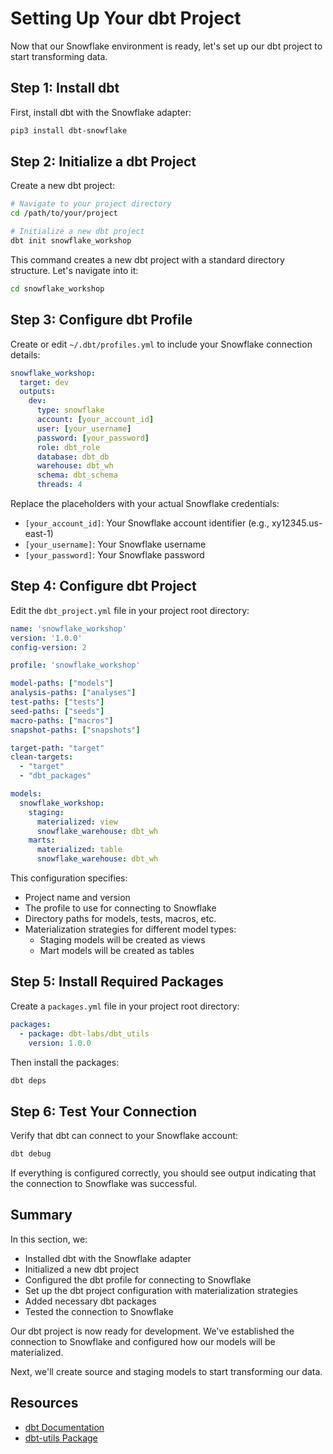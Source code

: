 # Setting Up Your dbt Project

Now that our Snowflake environment is ready, let's set up our dbt project to start transforming data.

## Step 1: Install dbt

First, install dbt with the Snowflake adapter:

```bash
pip3 install dbt-snowflake
```

## Step 2: Initialize a dbt Project

Create a new dbt project:

```bash
# Navigate to your project directory
cd /path/to/your/project

# Initialize a new dbt project
dbt init snowflake_workshop
```

This command creates a new dbt project with a standard directory structure. Let's navigate into it:

```bash
cd snowflake_workshop
```

## Step 3: Configure dbt Profile

Create or edit `~/.dbt/profiles.yml` to include your Snowflake connection details:

```yaml
snowflake_workshop:
  target: dev
  outputs:
    dev:
      type: snowflake
      account: [your_account_id]
      user: [your_username]
      password: [your_password]
      role: dbt_role
      database: dbt_db
      warehouse: dbt_wh
      schema: dbt_schema
      threads: 4
```

Replace the placeholders with your actual Snowflake credentials:
- `[your_account_id]`: Your Snowflake account identifier (e.g., xy12345.us-east-1)
- `[your_username]`: Your Snowflake username
- `[your_password]`: Your Snowflake password

## Step 4: Configure dbt Project

Edit the `dbt_project.yml` file in your project root directory:

```yaml
name: 'snowflake_workshop'
version: '1.0.0'
config-version: 2

profile: 'snowflake_workshop'

model-paths: ["models"]
analysis-paths: ["analyses"]
test-paths: ["tests"]
seed-paths: ["seeds"]
macro-paths: ["macros"]
snapshot-paths: ["snapshots"]

target-path: "target"
clean-targets:
  - "target"
  - "dbt_packages"

models:
  snowflake_workshop:
    staging:
      materialized: view
      snowflake_warehouse: dbt_wh
    marts:
      materialized: table
      snowflake_warehouse: dbt_wh
```

This configuration specifies:
- Project name and version
- The profile to use for connecting to Snowflake
- Directory paths for models, tests, macros, etc.
- Materialization strategies for different model types:
  - Staging models will be created as views
  - Mart models will be created as tables

## Step 5: Install Required Packages

Create a `packages.yml` file in your project root directory:

```yaml
packages:
  - package: dbt-labs/dbt_utils
    version: 1.0.0
```

Then install the packages:

```bash
dbt deps
```

## Step 6: Test Your Connection

Verify that dbt can connect to your Snowflake account:

```bash
dbt debug
```

If everything is configured correctly, you should see output indicating that the connection to Snowflake was successful.

## Summary

In this section, we:
- Installed dbt with the Snowflake adapter
- Initialized a new dbt project
- Configured the dbt profile for connecting to Snowflake
- Set up the dbt project configuration with materialization strategies
- Added necessary dbt packages
- Tested the connection to Snowflake

Our dbt project is now ready for development. We've established the connection to Snowflake and configured how our models will be materialized.

Next, we'll create source and staging models to start transforming our data.

## Resources

- [dbt Documentation](https://docs.getdbt.com/)
- [dbt-utils Package](https://github.com/dbt-labs/dbt-utils)
